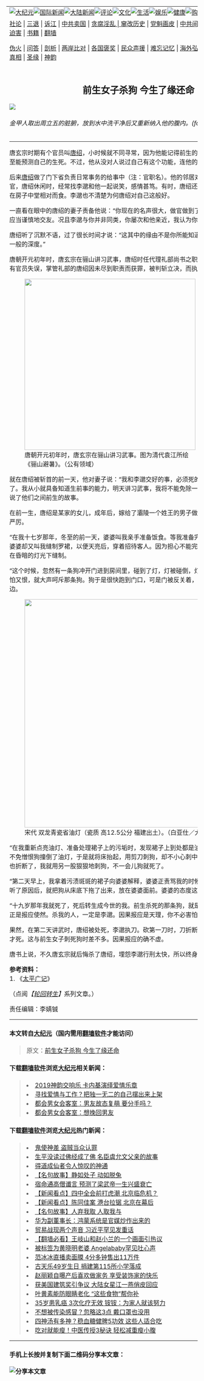 <a name="1" id="1" target="_blank"></a><span id="1"></span>
<table border="0"><tr><td colspan="2" VALIGN=TOP><a href="https://github.com/clgbyu263/djy/blob/master/gb/nsc413.md#1"><img src="https://raw.githubusercontent.com/clgbyu263/www/master/t/djy/1.jpg" title="大纪元"></a><a href="https://github.com/clgbyu263/djy/blob/master/gb/n24hr.md#1"><img src="https://raw.githubusercontent.com/clgbyu263/www/master/t/djy/3.jpg" title="国际新闻"></a><a href="https://github.com/clgbyu263/djy/blob/master/gb/nsc413.md#1"><img src="https://raw.githubusercontent.com/clgbyu263/www/master/t/djy/4.jpg" title="大陆新闻"></a><a href="https://github.com/clgbyu263/djy/blob/master/gb/news392.md#1"><img src="https://raw.githubusercontent.com/clgbyu263/www/master/t/djy/5.jpg" title="评论"></a><a href="https://github.com/clgbyu263/djy/blob/master/gb/news2007.md#1"><img src="https://raw.githubusercontent.com/clgbyu263/www/master/t/djy/6.jpg" title="文化"></a><a href="https://github.com/clgbyu263/djy/blob/master/gb/news2008.md#1"><img src="https://raw.githubusercontent.com/clgbyu263/www/master/t/djy/7.jpg" title="生活"></a><a href="https://github.com/clgbyu263/djy/blob/master/gb/ncyule.md#1"><img src="https://raw.githubusercontent.com/clgbyu263/www/master/t/djy/8.jpg" title="娱乐"></a><a href="https://github.com/clgbyu263/djy/blob/master/gb/nsc1002.md#1"><img src="https://raw.githubusercontent.com/clgbyu263/www/master/t/djy/9.jpg" title="健康"><a href="https://www.youlucky.com"><img src="https://raw.githubusercontent.com/clgbyu263/www/master/t/djy/10.jpg" title="购物"></a><a href="https://www.supportepoch.org/donation?utm_medium=epochtimes&utm_source=referral&utm_campaign=donate_button_djyhomepage"><img src="https://raw.githubusercontent.com/clgbyu263/www/master/t/djy/12.jpg" title="捐款"></a></td></tr>
<tr><td colspan="2" VALIGN=TOP><a target="_blank" href="https://github.com/rdngdq252/djy/blob/master/gb/9p.md#1">社论</a> | <a target="_blank" href="https://github.com/clgbyu263/djy/blob/master/gb/nf5657.md#1">三退</a> | <a target="_blank" href="https://github.com/clgbyu263/djy/blob/master/gb/nf6123.md#1">诉江</a> | <a target="_blank" href="https://github.com/clgbyu263/djy/blob/master/gb/nf1176117.md#1">中共卖国</a> | <a target="_blank" href="https://github.com/clgbyu263/djy/blob/master/gb/nf5773.md#1">贪腐淫乱 | <a target="_blank" href="https://github.com/clgbyu263/djy/blob/master/gb/nf1176115.md#1">窜改历史</a> | <a target="_blank" href="https://github.com/clgbyu263/djy/blob/master/gb/nf1176107.md#1">党魁画皮</a> | <a target="_blank" href="https://github.com/clgbyu263/djy/blob/master/gb/nf1320400.md#1">中共间谍</a> | <a target="_blank" href="https://github.com/clgbyu263/djy/blob/master/gb/nf1176114.md#1">破坏传统</a> | <a target="_blank" href="https://github.com/clgbyu263/djy/blob/master/gb/nf5287.md#1">恶贯满盈</a> | <a target="_blank" href="https://github.com/clgbyu263/djy/blob/master/gb/ncid278.md#1">人权</a> | <a target="_blank" href="https://github.com/clgbyu263/djy/blob/master/gb/nf1176111.md#1">迫害</a> | <a target="_blank" href="https://github.com/clgbyu263/djy/blob/master/gb/nf1235328.md#1">书籍</a> | <a target="_blank" href="https://github.com/clgbyu263/www/blob/master/README.md?zsrh#1">翻墙</a></p><p><a target="_blank" href="https://github.com/clgbyu263/djy/blob/master/gb/nf5562.md#1">伪火</a> | <a target="_blank" href="https://github.com/clgbyu263/djy/blob/master/gb/nf4378.md#1">问答</a> | <a target="_blank" href="https://github.com/clgbyu263/djy/blob/master/gb/nf5792.md#1">剖析</a> | <a target="_blank" href="https://github.com/clgbyu263/djy/blob/master/gb/nf5735.md#1">两岸比对</a> | <a target="_blank" href="https://github.com/clgbyu263/djy/blob/master/gb/nf6119.md#1">各国褒奖</a> | <a target="_blank" href="https://github.com/clgbyu263/djy/blob/master/gb/nf6120.md#1">民众声援</a> | <a target="_blank" href="https://github.com/clgbyu263/djy/blob/master/gb/nf1188594.md#1">难忘记忆</a> | <a target="_blank" href="https://github.com/clgbyu263/djy/blob/master/gb/nf3180.md#1">海外弘传</a> | <a target="_blank" href="https://github.com/clgbyu263/djy/blob/master/gb/nf5410.md#1">万人上访</a> | <a target="_blank" href="https://github.com/clgbyu263/ntdtv/blob/master/gb/prog1530_1.md#1">和平抗议</a> | <a target="_blank" href="https://github.com/clgbyu263/djy/blob/master/gb/nf4386.md#1">支持</a> | <a target="_blank" href="https://github.com/clgbyu263/djy/blob/master/gb/nf4389.md#1">真相</a> | <a target="_blank" href="https://github.com/clgbyu263/djy/blob/master/gb/nf5790.md#1">圣缘</a> | <a target="_blank" href="https://github.com/clgbyu263/djy/blob/master/gb/nf4786.md#1">神韵</a></td></tr>
<tr><td VALIGN=TOP width="626"><h2 align=center>前生女子杀狗 今生了缘还命</h2>
<img src="http://i.epochtimes.com/assets/uploads/2016/02/1505131651162483-600x400.jpg" />
<h6>金甲人取出周立五的脏腑，放到水中洗干净后又重新纳入他的腹内。(fotolia)
</h6>
<hr>
<p>唐玄宗时期有个官员叫<a href="https://github.com/clgbyu263/djy/blob/master/gb/tag/%E5%94%90%E7%BB%8D.md">唐绍</a>，小时候就不同寻常，因为他能记得前生的事情，而且历历在目，甚至能预测自己的生死。不过，他从没对人说过自己有这个功能，连他的妻子、孩子也不知道。</p>
<p>后来<a href="https://github.com/clgbyu263/djy/blob/master/gb/tag/%E5%94%90%E7%BB%8D.md">唐绍</a>做了门下省负责日常事务的给事中（注：官职名）。他的邻居对门住着一个叫李邈的郎官，唐绍休闲时，经常找李邈和他一起说笑，感情甚笃。有时，唐绍还准备饭食，然后，两个人在房子中堂相对而食。李邈也不清楚为何唐绍对自己这般好。</p>
<p>一直看在眼中的唐绍的妻子责备他说：“你现在的名声很大，做官做到了在皇帝左右的程度，所以应当谨慎地交友。况且李邈与你并非同类，你屡次和他亲近，我认为你这样做是不应该的。”</p>
<p>唐绍听了沉默不语，过了很长时间才说：“这其中的缘由不是你所能知道的。我和李邈感情超过了一般的深度。”</p>
<p>唐朝开元初年时，唐玄宗在骊山讲习武事，唐绍时任代理礼部尚书之职。讲习武事期间，典礼上有官员失误，掌管礼部的唐绍因未尽到职责而获罪，被判斩立决，而执刀的是李邈。</p>
<figure id="attachment_11477496" style="width: 450px" class="wp-caption aligncenter"><a href="http://i.epochtimes.com/assets/uploads/2019/08/Yuan_Jiang-At_Mount_Li_Escaping_the_Heat.jpg"><img class="size-medium wp-image-11477496" src="http://i.epochtimes.com/assets/uploads/2019/08/Yuan_Jiang-At_Mount_Li_Escaping_the_Heat-450x742.jpg" alt="" width="450" b="742" /></a><figcaption class="wp-caption-text">唐朝开元初年时，唐玄宗在骊山讲习武事。图为清代袁江所绘《骊山避暑》。（公有领域）</figcaption></figure>
<p>就在唐绍被斩首的前一天，他对妻子说：“我和李邈交好的事，必须死的时候才能说，现在时候到了。我从小就具备知道生前事的能力，明天讲习武事，我将不能免除一死。”于是就给妻子大略地说了他们之间前生的故事。</p>
<p>在前一生，唐绍是某家的女儿，成年后，嫁给了灞陵一个姓王的男子做妻子。她的婆婆对她非常严厉。</p>
<p>“在我十七岁那年，冬至的前一天，婆婆叫我亲手准备饭食。等我准备完毕，我又苦闷又疲倦，但婆婆却又叫我缝制罗裙，以便天亮后，穿着招待客人。因为担心不能完成，我整晚都不能休息，在昏暗的灯光下缝制。</p>
<p>“这个时候，忽然有一条狗冲开门进到房间里，碰到了灯，灯被碰倒，灯油则泼到裙子上面。我又怕又恨，就大声呵斥那条狗。狗于是很快跑到门口，可是门被反关着，狗只好匍匐趴在了床下边。</p>
<figure id="attachment_6195168" style="width: 600px" class="wp-caption aligncenter"><a href="http://i.epochtimes.com/assets/uploads/2008/08/808220906571535.jpg"><img class="wp-image-6195168 size-large" src="http://i.epochtimes.com/assets/uploads/2008/08/808220906571535-600x448.jpg" alt="" width="600" b="448" /></a><figcaption class="wp-caption-text">宋代 双龙青瓷省油灯（瓷质 高12.5公分 福建出土）。（白亚仕／大纪元）</figcaption></figure>
<p>“在我重新点亮油灯、准备处理裙子上的污垢时，发现裙子上到处都是油污。害怕婆婆责备的我，不免憎恨狗撞倒了油灯，于是就将床抬起，用剪刀刺狗，却不小心刺中了狗的脖子，剪刀的一股也折断了，我就用另一股狠狠地刺狗，不一会儿狗就死了。</p>
<p>“第二天早上，我拿着污渍斑斑的裙子向婆婆解释，婆婆正责骂我的时候，我的丈夫刚好回来。他听了原因后，就把狗从床底下拖了出来，放在婆婆面前。婆婆的态度这才稍微缓和。</p>
<p>“十九岁那年我就死了，死后转生成今世的我。前生杀死的那条狗，就是李邈。我明天就要死了，正是报应使然。杀我的人，一定是李邈。因果报应是天理，你不必害怕。”</p>
<p>果然，在第二天讲武时，唐绍被处死，李邈执刀。砍第一刀时，刀折断，换了一把刀再砍，唐绍才死。这与前生女子刺死狗时差不多。因果报应的确不虚。</p>
<p>唐书上说，不久唐玄宗就后悔杀了唐绍，埋怨李邈行刑太快，所以终身不再录用他。@*#</p>
<p><strong>参考资料：</strong><br />
1. 《<a href="https://github.com/clgbyu263/djy/blob/master/gb/tag/%E5%A4%AA%E5%B9%B3%E5%B9%BF%E8%AE%B0.md">太平广记</a>》</p>
<p>（点阅<em>【<a href="https://github.com/clgbyu263/djy/blob/master/gb/tag/%e8%bc%aa%e8%bf%b4%e8%bd%89%e7%94%9f.md">轮回转生</a>】</em>系列文章。）</p>
<p>责任编辑：李婧铖</p>
<hr>

#### 本文转自<a href="http://www.epochtimes.com">大纪元</a>（国内需用<a href="https://git.io/JesJV">翻墙软件</a>才能访问）
> 原文：<a href="http://www.epochtimes.com/gb\19\8\23\n11473603.htm">前生女子杀狗 今生了缘还命</a>
#### 下载<a href="https://git.io/JesJV">翻墙软件</a>浏览<a href="http://www.epochtimes.com">大纪元</a>相关新闻：
> <li><a href="http://www.epochtimes.com/gb/19/8/7/n11437711.htm">2019神韵交响乐 卡内基演绎爱情乐章</a></li>
> <li><a href="http://www.epochtimes.com/gb/19/8/1/n11423175.htm">寻找爱情与工作？把独一无二的自己摆出来上架</a></li>
> <li><a href="http://www.epochtimes.com/gb/19/3/19/n11124098.htm">都会男女会客室：男友故态复萌 要分手吗？</a></li>
> <li><a href="http://www.epochtimes.com/gb/19/3/1/n11081513.htm">都会男女会客室：想挽回男友</a></li>

#### 下载<a href="https://git.io/JesJV">翻墙软件</a>浏览<a href="http://www.epochtimes.com">大纪元</a>热门新闻：
> <li><a href="http://www.epochtimes.com/gb/11/7/10/n3311274.htm">鬼使神差 盗贼当众认罪</a></li>
> <li><a href="http://www.epochtimes.com/gb/19/10/3/n11565683.htm">生平没读过佛经成了佛  名臣虞允文父亲的故事</a></li>
> <li><a href="http://www.epochtimes.com/gb/19/10/14/n11588372.htm">得道成仙者令人惊叹的神通</a></li>
> <li><a href="http://www.epochtimes.com/gb/18/10/30/n10818650.htm">【名句故事】静如处子 动如脱兔</a></li>
> <li><a href="http://www.epochtimes.com/gb/19/10/14/n11587545.htm">宿命通高僧谶言 预测了梁武帝一生兴盛衰亡</a></li>
> <li><a href="http://www.epochtimes.com/gb/19/10/22/n11605315.htm">【新闻看点】四中全会前打虎潮 北京临危机？</a></li>
> <li><a href="http://www.epochtimes.com/gb/19/10/23/n11607481.htm">【新闻看点】陈同佳案 港台拉锯 北京在幕后</a></li>
> <li><a href="http://www.epochtimes.com/gb/18/8/27/n10670186.htm">【名句故事】人弃我取 人取我与</a></li>
> <li><a href="http://www.epochtimes.com/gb/19/10/23/n11607886.htm">华为副董事长：鸿蒙系统是官媒炒作出来的</a></li>
> <li><a href="http://www.epochtimes.com/gb/19/10/21/n11601361.htm">贸易战现两个声音 习近平罕见发重话</a></li>
> <li><a href="http://www.epochtimes.com/gb/19/10/23/n11605898.htm">【翻墙必看】王岐山和赵小兰的一个画面引热议</a></li>
> <li><a href="http://www.epochtimes.com/gb/19/10/22/n11605693.htm">被标签为黄晓明老婆 Angelababy罕见吐心声</a></li>
> <li><a href="http://www.epochtimes.com/gb/19/10/22/n11605514.htm">范冰冰直播卖面膜 4分多钟售出11万件</a></li>
> <li><a href="http://www.epochtimes.com/gb/19/10/23/n11607703.htm">古天乐49岁生日 捐建第115所小学落成</a></li>
> <li><a href="http://www.epochtimes.com/gb/19/10/23/n11607896.htm">赵丽颖自曝产后喜欢做家务 享受装饰家的快乐</a></li>
> <li><a href="http://www.epochtimes.com/gb/19/10/23/n11607435.htm">获美国建筑奖引争议 大陆女星江一燕俏皮回应</a></li>
> <li><a href="http://www.epochtimes.com/gb/19/10/22/n11605055.htm">叶黄素能防眼睛老化 “这些食物”帮你补</a></li>
> <li><a href="http://www.epochtimes.com/gb/19/10/22/n11605606.htm">35岁患乳癌 3次化疗无效 铵铵：为家人就该努力</a></li>
> <li><a href="http://www.epochtimes.com/gb/19/10/23/n11607555.htm">不想被传染感冒？忽略这3点 戴口罩也没用</a></li>
> <li><a href="http://www.epochtimes.com/gb/19/10/23/n11608159.htm">四神汤有多神？稳血糖健脾5功效 这些人适合吃</a></li>
> <li><a href="http://www.epochtimes.com/gb/19/10/21/n11603030.htm">吃对就能瘦！中医传授3秘诀 轻松减重瘦小腹</a></li>
<hr>

#### 手机上长按并复制下面二维码分享本文章：<br><br><img src="http://www.hehaibao.com/qr/index.php?m=1&e=L&p=10&t=&d=https://github.com/clgbyu263/djy/blob/master/gb/19/8/23/n11473603.md%231" title="分享本文章"></td><td VALIGN=TOP><a href="https://github.com/clgbyu263/djy/blob/master/gb/16/1/21/n4622075.md?dfh#1" target="_blank"><img src="https://raw.githubusercontent.com/clgbyu263/djy/master/gb/300/wei-f1.jpg" title="中共的伪火骗局"  alt="中共的伪火骗局"></a><br><a href="https://github.com/clgbyu263/www/blob/master/README.md?dfh#9" target="_blank"><img src="https://raw.githubusercontent.com/clgbyu263/djy/master/gb/300/yong-h.jpg" title="永恒的见证"  alt="永恒的见证"></a><br><a href="https://github.com/clgbyu263/djy/blob/master/gb/13/9/29/n3974789.md?dfh#1" target="_blank"><img src="https://raw.githubusercontent.com/clgbyu263/djy/master/gb/300/shang-lnz.jpg" title="善良女子被中共投男牢"  alt="善良女子被中共投男牢"></a><br><a href="https://github.com/clgbyu263/djy/blob/master/gb/16/3/16/n4663449.md?dfh#1" target="_blank"><img src="https://raw.githubusercontent.com/clgbyu263/djy/master/gb/300/huo-z3.jpg" title="警卫目击活摘器官"  alt="警卫目击活摘器官"></a><br><a href="https://github.com/clgbyu263/djy/blob/master/gb/16/8/7/n8177641.md?dfh#1" target="_blank"><img src="https://raw.githubusercontent.com/clgbyu263/djy/master/gb/300/huo-z4.jpg" title="证人描述活摘恐怖"  alt="证人描述活摘恐怖"></a><br><a href="https://github.com/clgbyu263/djy/blob/master/gb/10/4/19/n2881569.md?dfh#1" target="_blank"><img src="https://raw.githubusercontent.com/clgbyu263/djy/master/gb/300/huo-z1.jpg" title="揭开活摘器官黑幕"  alt="揭开活摘器官黑幕"></a><br><a href="https://github.com/clgbyu263/djy/blob/master/gb/10/11/7/n3077476.md?dfh#1" target="_blank"><img src="https://raw.githubusercontent.com/clgbyu263/djy/master/gb/300/ma-ks.jpg" title="马克思的成魔之路"  alt="马克思的成魔之路"></a><br><a href="https://github.com/clgbyu263/djy/blob/master/gb/14/6/9/n4173977.md?dfh#1" target="_blank"><img src="https://raw.githubusercontent.com/clgbyu263/djy/master/gb/300/chang-zs.jpg" title="藏字石 蕴天机"  alt="藏字石 蕴天机"></a><br><a href="https://github.com/clgbyu263/djy/blob/master/gb/18/5/10/n10381511.md?dfh#1" target="_blank"><img src="https://raw.githubusercontent.com/clgbyu263/djy/master/gb/300/st1.jpg" title="关注3亿人三退"  alt="关注3亿人三退"></a><br><a href="https://github.com/clgbyu263/djy/blob/master/gb/18/3/21/n10237682.md?dfh#1" target="_blank"><img src="https://raw.githubusercontent.com/clgbyu263/djy/master/gb/300/jie-t.jpg" title="解体中共复兴中华"  alt="解体中共复兴中华"></a><br><a href="https://github.com/clgbyu263/djy/blob/master/gb/9/2/9/n2422991.md?dfh#1" target="_blank"><img src="https://raw.githubusercontent.com/clgbyu263/djy/master/gb/300/gao-zs.jpg" title="中共迫害良心律师"  alt="中共迫害良心律师"></a><br><a href="https://github.com/clgbyu263/djy/blob/master/gb/18/12/9/n10900044.md?dfh#1" target="_blank"><img src="https://raw.githubusercontent.com/clgbyu263/djy/master/gb/300/sj1.jpg" title="303万人举报江泽民"  alt="303万人举报江泽民"></a><br><a href="https://github.com/clgbyu263/djy/blob/master/gb/18/8/28/n10672014.md?dfh#1" target="_blank"><img src="https://raw.githubusercontent.com/clgbyu263/djy/master/gb/300/sj2.jpg" title="这些官员为何起诉江泽民"  alt="这些官员为何起诉江泽民"></a><br><a href="https://github.com/clgbyu263/djy/blob/master/gb/8/12/18/n2367165.md?dfh#1" target="_blank"><img src="https://raw.githubusercontent.com/clgbyu263/djy/master/gb/300/liangan.jpg" title="海峡两岸的强烈对比"  alt="海峡两岸的强烈对比"></a><br><a href="https://github.com/clgbyu263/djy/blob/master/gb/15/5/5/n4427238.md?dfh#1" target="_blank"><img src="https://raw.githubusercontent.com/clgbyu263/djy/master/gb/300/jia-ndzl.jpg" title="加拿大总理的贺信"  alt="加拿大总理的贺信"></a><br><a href="https://github.com/clgbyu263/djy/blob/master/gb/11/6/17/n3289382.md?dfh#1" target="_blank"><img src="https://raw.githubusercontent.com/clgbyu263/djy/master/gb/300/xiao-wd.jpg" title="探寻真相兼听则明"  alt="探寻真相兼听则明"></a><br><a href="https://github.com/clgbyu263/djy/blob/master/gb/18/10/27/n10812623.md?dfh#1" target="_blank"><img src="https://raw.githubusercontent.com/clgbyu263/djy/master/gb/300/yindu.jpg" title="印度媒体报道东方"  alt="印度媒体报道东方"></a><br><a href="https://github.com/clgbyu263/djy/blob/master/gb/18/6/9/n10469652.md?dfh#1" target="_blank"><img src="https://raw.githubusercontent.com/clgbyu263/djy/master/gb/300/xie-j.jpg" title="不一样的海外校园"  alt="不一样的海外校园"></a><br><a href="https://github.com/clgbyu263/djy/blob/master/gb/7/4/5/n1669415.md?dfh#1" target="_blank"><img src="https://raw.githubusercontent.com/clgbyu263/djy/master/gb/300/li-up.jpg" title="从大师到徒弟的传奇"  alt="从大师到徒弟的传奇"></a><br><a href="https://github.com/clgbyu263/djy/blob/master/gb/17/5/26/n9191512.md?dfh#1" target="_blank"><img src="https://raw.githubusercontent.com/clgbyu263/djy/master/gb/300/zfl2.jpg" title="亿万人与东方一本奇书"  alt="亿万人与东方一本奇书"></a><br><a href="https://github.com/clgbyu263/djy/blob/master/gb/13/11/27/n4020290.md?dfh#1" target="_blank"><img src="https://raw.githubusercontent.com/clgbyu263/djy/master/gb/300/zhen-h.jpg" title="大陆见不到的震撼场面"  alt="大陆见不到的震撼场面"></a><br><a href="https://github.com/clgbyu263/djy/blob/master/gb/15/7/17/n4482910.md?dfh#1" target="_blank"><img src="https://raw.githubusercontent.com/clgbyu263/djy/master/gb/300/dalu-sk.jpg" title="人心向善 大陆当初盛况"  alt="人心向善 大陆当初盛况"></a><br><a href="https://github.com/clgbyu263/djy/blob/master/gb/9/10/15/n2689419.md?dfh#1" target="_blank"><img src="https://raw.githubusercontent.com/clgbyu263/djy/master/gb/300/zfl1.jpg" title="追寻真理 这书讲什么"  alt="追寻真理 这书讲什么"></a><br><a href="https://github.com/clgbyu263/www/blob/master/README.md?dfh#1" target="_blank"><img src="https://raw.githubusercontent.com/clgbyu263/djy/master/gb/300/fq1.jpg" title="下载免费翻墙软件"  alt="下载免费翻墙软件"></a><br></td></tr></table>
